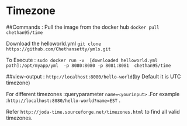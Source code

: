 # Timezone
##Commands :
  Pull the image from the docker hub `docker pull chethan95/time`
  
  Download the helloworld.yml  `git clone https://github.com/Chethansetty/ymls.git`
  
  To Execute : `sudo docker run -v  [downloaded helloworld.yml path]:/opt/myapp/yml  -p 8080:8080 -p 8081:8081  chethan95/time`

##view-output :
  `http://localhost:8080/hello-world`(by Default it is UTC timezone)
  
  For different timezones :queryparameter `name=<yourinput>` .For example :`http://localhost:8080/hello-world?name=EST`
  .
  
  Refer `http://joda-time.sourceforge.net/timezones.html` to find all valid timezones.



     
     
     
  
  
